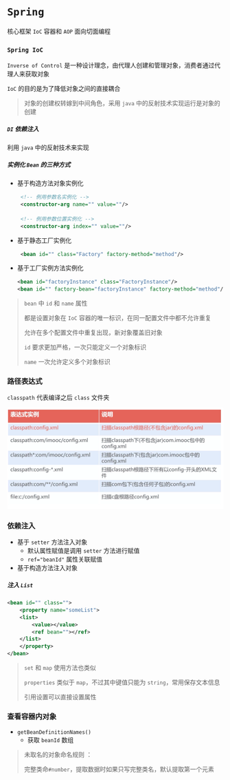 # `Spring`

核心框架  `IoC` 容器和 `AOP` 面向切面编程





### `Spring IoC`

`Inverse of Control` 是一种设计理念，由代理人创建和管理对象，消费者通过代理人来获取对象

`IoC` 的目的是为了降低对象之间的直接耦合

> 对象的创建权转嫁到中间角色，采用 `java` 中的反射技术实现运行是对象的创建



##### `DI` 依赖注入

利用 `java` 中的反射技术来实现	



##### 实例化 `Bean` 的三种方式

- 基于构造方法对象实例化

   ```xml
    <!-- 例用参数名实例化 -->
    <constructor-arg name="" value=""/>
    
    <!-- 例用参数位置实例化 -->
    <constructor-arg index="" value=""/>
   ```

    

- 基于静态工厂实例化

   ```xml
    <bean id="" class="Factory" factory-method="method"/>
   ```

    

- 基于工厂实例方法实例化

  ```xml
  <bean id="factoryInstance" class="FactoryInstance"/>
  <bean id="" factory-bean="factoryInstance" factory-method="method"/>
  ```
  



> `bean` 中 `id` 和 `name` 属性
>
> 都是设置对象在 `IoC` 容器的唯一标识，在同一配置文件中都不允许重复
>
> 允许在多个配置文件中重复出现，新对象覆盖旧对象
>
> `id` 要求更加严格，一次只能定义一个对象标识
>
> `name` 一次允许定义多个对象标识



### 路径表达式

`classpath` 代表编译之后 `class` 文件夹

![image-20220331154419847](imgs/image-20220331154419847.png)

### 依赖注入

- 基于 `setter` 方法注入对象
  - 默认属性赋值是调用 `setter` 方法进行赋值
  - `ref="beanId"` 属性关联赋值
- 基于构造方法注入对象



##### 注入 `List`

```xml
<bean id="" class="">
	<property name="someList">
    <list>
        <value></value>
        <ref bean=""></ref>
    </list>
    </property>
</bean>
```

> `set` 和 `map` 使用方法也类似
>
> `properties` 类似于 `map`，不过其中键值只能为 `string`，常用保存文本信息
>
> 引用设置可以直接设置属性



### 查看容器内对象

- `getBeanDefinitionNames()`
  - 获取 `beanId` 数组

> 未取名的对象命名规则 ：
>
> 完整类命`#number`，提取数据时如果只写完整类名，默认提取第一个元素
